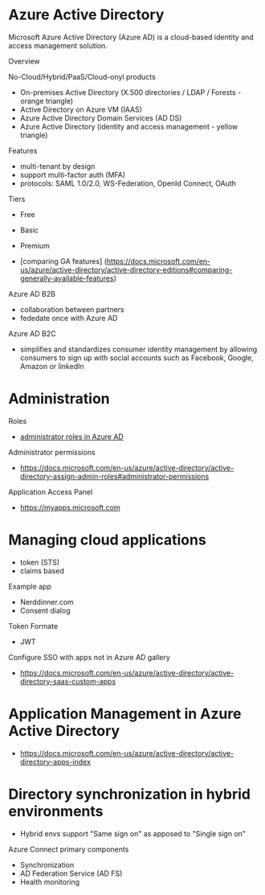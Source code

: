 # Azure Active Directory

Microsoft Azure Active Directory (Azure AD) is a cloud-based identity and access management solution.

Overview

No-Cloud/Hybrid/PaaS/Cloud-onyl products
- On-premises Active Directory (X.500 directories / LDAP / Forests - orange triangle)
- Active Directory on Azure VM (IAAS)
- Azure Active Directory Domain Services (AD DS)
- Azure Active Directory (identity and access management - yellow triangle)

Features
- multi-tenant by design
- support multi-factor auth (MFA)
- protocols: SAML 1.0/2.0, WS-Federation, OpenId Connect, OAuth

Tiers
- Free
- Basic
- Premium

- [comparing GA features] (https://docs.microsoft.com/en-us/azure/active-directory/active-directory-editions#comparing-generally-available-features)


Azure AD B2B 
- collaboration between partners
- fededate once with Azure AD


Azure AD B2C
- simplifies and standardizes consumer identity management by allowing consumers to sign up with social accounts such as Facebook, Google, Amazon or linkedIn



# Administration


Roles
- [administrator roles in Azure AD](https://docs.microsoft.com/en-us/azure/active-directory/active-directory-assign-admin-roles)

Administrator permissions
- https://docs.microsoft.com/en-us/azure/active-directory/active-directory-assign-admin-roles#administrator-permissions


Application Access Panel
- https://myapps.microsoft.com


# Managing cloud applications
- token (STS)
- claims based

Example app
- Nerddinner.com
- Consent dialog

Token Formate
- JWT


Configure SSO with apps not in Azure AD gallery
- https://docs.microsoft.com/en-us/azure/active-directory/active-directory-saas-custom-apps


# Application Management in Azure Active Directory

- https://docs.microsoft.com/en-us/azure/active-directory/active-directory-apps-index



# Directory synchronization in hybrid environments

- Hybrid envs support "Same sign on" as apposed to "Single sign on"

Azure Connect primary components
- Synchronization
- AD Federation Service (AD FS)
- Health monitoring
